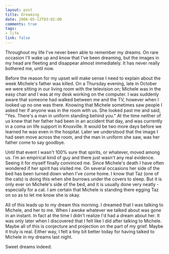 ```yaml
--- 
layout: post
title: Dreaming
date: 2006-05-12T03:02:00
comments: true
tags:
- life
link: false
---
```

Throughout my life I've never been able to remember my dreams. On rare occasion I'll wake up and know that I've been dreaming, but the images in my head are fleeting and disappear almost immediately. It has never really bothered me, until now.

Before the reason for my upset will make sense I need to explain about the week Michele's father was killed. On a Thursday evening, late in October we were sitting in our living room with the television on; Michele was in the easy chair and I was at my desk working on the computer. I was suddenly aware that someone had walked between me and the TV, however when I looked up no one was there. Knowing that Michele sometimes saw people I asked her if anyone was in the room with us. She looked past me and said, "Yes. There's a man in uniform standing behind you." At the time neither of us knew that her father had been in an accident that day, and was currently in a coma on life support in Knoxville. It would be two more days before we learned he was even in the hospital. Later we understood that the image I had seen move across the room, and the man in uniform she saw, was her father come to say goodbye.

Until that event I wasn't 100% sure that spirits, or whatever, moved among us. I'm an empirical kind of guy and there just wasn't any real evidence. Seeing it for myself finally convinced me. Since Michele's death I have often wondered if her spirit has visited me. On several occasions her side of the bed has been turned down when I've come home. I know that Taz (one of the cats) is doing this when she burrows under the covers to sleep. But it is only ever on Michele's side of the bed, and it is usually done very neatly - especially for a cat. I am certain that Michele is standing there egging Taz on so as to let me know she is okay.

All of this leads up to my dream this morning. I dreamed that I was talking to Michele, and her to me. When I awoke whatever we talked about was gone in an instant. In fact at the time I didn't realize I'd had a dream about her. It was only later when I discovered that I felt like I did after talking to Michele. Maybe all of this is conjecture and projection on the part of my grief. Maybe it truly is real. Either way, I felt a tiny bit better today for having talked to Michele in my dreams last night.

Sweet dreams indeed.
